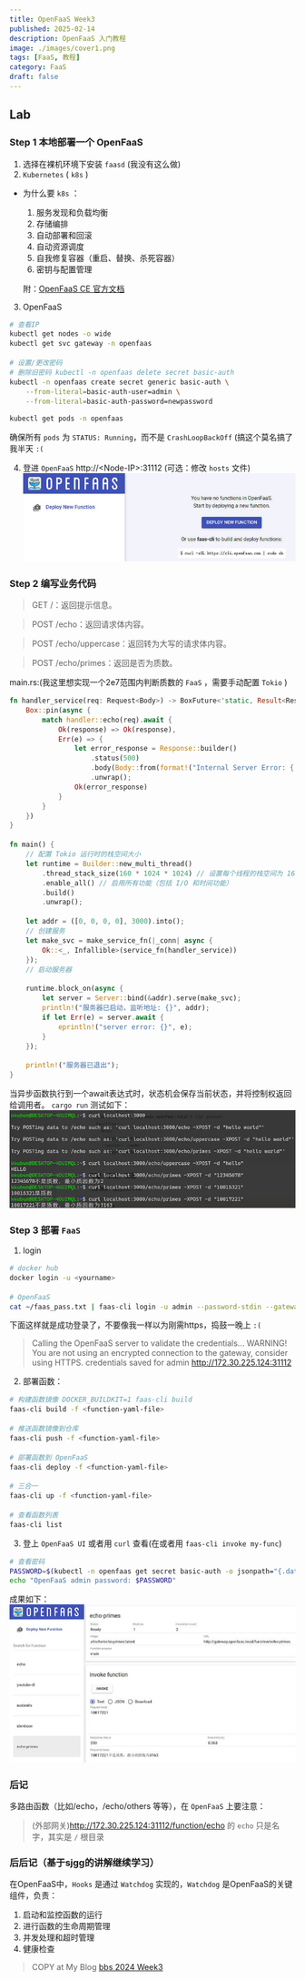 ```yaml
---
title: OpenFaaS Week3
published: 2025-02-14
description: OpenFaaS 入门教程
image: ./images/cover1.png
tags: [FaaS, 教程]
category: FaaS
draft: false
---
```


## Lab
### Step 1 本地部署一个 OpenFaaS

1. 选择在裸机环境下安装 `faasd` (我没有这么做)
2. `Kubernetes` ( `k8s` )
- 为什么要 `k8s` ：
   1. 服务发现和负载均衡
   2. 存储编排
   4. 自动部署和回滚
   5. 自动资源调度
   6. 自我修复容器（重启、替换、杀死容器）
   7. 密钥与配置管理

  附：[OpenFaaS CE 官方文档](https://docs.openfaas.com/deployment/kubernetes/)

3. OpenFaaS
```sh
# 查看IP
kubectl get nodes -o wide
kubectl get svc gateway -n openfaas

# 设置/更改密码
# 删除旧密码 kubectl -n openfaas delete secret basic-auth
kubectl -n openfaas create secret generic basic-auth \
    --from-literal=basic-auth-user=admin \
    --from-literal=basic-auth-password=newpassword

```
```sh
kubectl get pods -n openfaas
```
确保所有 `pods` 为 `STATUS: Running`，而不是 `CrashLoopBackOff` (搞这个莫名搞了我半天 `:(` 

4. 登进 `OpenFaaS` http://&lt;Node-IP&gt;:31112 (可选：修改 `hosts` 文件)
![|690x222](images/OpenFaaS.png)

### Step 2 编写业务代码
> GET /：返回提示信息。

> POST /echo：返回请求体内容。

> POST /echo/uppercase：返回转为大写的请求体内容。

> POST /echo/primes：返回是否为质数。

main.rs:(我这里想实现一个2e7范围内判断质数的 `FaaS` ，需要手动配置 `Tokio` )
```rust
fn handler_service(req: Request<Body>) -> BoxFuture<'static, Result<Response<Body>, Infallible>> {
    Box::pin(async {
        match handler::echo(req).await {
            Ok(response) => Ok(response),
            Err(e) => {
                let error_response = Response::builder()
                    .status(500)
                    .body(Body::from(format!("Internal Server Error: {:?}", e)))
                    .unwrap();
                Ok(error_response)
            }
        }
    })
}

fn main() {
    // 配置 Tokio 运行时的栈空间大小
    let runtime = Builder::new_multi_thread()
        .thread_stack_size(160 * 1024 * 1024) // 设置每个线程的栈空间为 160MB
        .enable_all() // 启用所有功能（包括 I/O 和时间功能）
        .build()
        .unwrap();
    
    let addr = ([0, 0, 0, 0], 3000).into();
    // 创建服务
    let make_svc = make_service_fn(|_conn| async {
        Ok::<_, Infallible>(service_fn(handler_service))
    });
    // 启动服务器
    
    runtime.block_on(async {
        let server = Server::bind(&addr).serve(make_svc);
        println!("服务器已启动，监听地址: {}", addr);
        if let Err(e) = server.await {
            eprintln!("server error: {}", e);
        }
    });

    println!("服务器已退出");
}
```
当异步函数执行到一个await表达式时，状态机会保存当前状态，并将控制权返回给调用者。
`cargo run` 测试如下：
![](images/localtest.png)

### Step 3 部署 `FaaS`

1. login 
```sh
# docker hub
docker login -u <yourname>

# OpenFaaS
cat ~/faas_pass.txt | faas-cli login -u admin --password-stdin --gateway http://172.30.225.124:31112
```
下面这样就是成功登录了，不要像我一样以为刚需https，捣鼓一晚上 `:(`
> Calling the OpenFaaS server to validate the credentials...
WARNING! You are not using an encrypted connection to the gateway, consider using HTTPS.
credentials saved for admin http://172.30.225.124:31112

2. 部署函数：
```sh
# 构建函数镜像 DOCKER_BUILDKIT=1 faas-cli build
faas-cli build -f <function-yaml-file>

# 推送函数镜像到仓库
faas-cli push -f <function-yaml-file>

# 部署函数到 OpenFaaS
faas-cli deploy -f <function-yaml-file>

# 三合一
faas-cli up -f <function-yaml-file>

# 查看函数列表
faas-cli list
```
3. 登上 `OpenFaaS UI` 或者用 `curl` 查看(在或者用 `faas-cli invoke my-func`)
```sh
# 查看密码
PASSWORD=$(kubectl -n openfaas get secret basic-auth -o jsonpath="{.data.basic-auth-password}" | base64 --decode)
echo "OpenFaaS admin password: $PASSWORD"
```
成果如下：
![|690x380](images/FaaStest.png)

### 后记
多路由函数（比如/echo，/echo/others 等等），在 `OpenFaaS` 上要注意：
> (外部网关)http://172.30.225.124:31112/function/echo 的 `echo` 只是名字，其实是 `/` 根目录

### 后后记（基于sjgg的讲解继续学习）
在OpenFaaS中，`Hooks` 是通过 `Watchdog` 实现的，`Watchdog` 是OpenFaaS的关键组件，负责：
1. 启动和监控函数的运行
2. 进行函数的生命周期管理
3. 并发处理和超时管理
4. 健康检查

> COPY at My Blog [bbs 2024 Week3](https://bbs.dragonos.org.cn/t/topic/487)